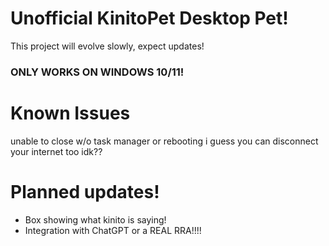 # Unofficial KinitoPet Desktop Pet!
This project will evolve slowly, expect updates!

### ONLY WORKS ON WINDOWS 10/11!

# Known Issues
unable to close w/o task manager or rebooting
i guess you can disconnect your internet too idk??


# Planned updates!
* Box showing what kinito is saying!
* Integration with ChatGPT or a REAL RRA!!!!
